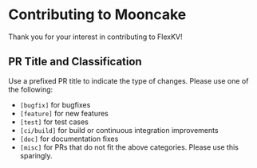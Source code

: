 # Contributing to Mooncake

Thank you for your interest in contributing to FlexKV!

## PR Title and Classification
Use a prefixed PR title to indicate the type of changes. Please use one of the following:

- `[bugfix]` for bugfixes  
- `[feature]` for new features  
- `[test]` for test cases  
- `[ci/build]` for build or continuous integration improvements  
- `[doc]` for documentation fixes  
- `[misc]` for PRs that do not fit the above categories. Please use this sparingly.
